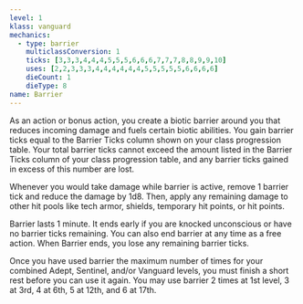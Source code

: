 ```yaml
---
level: 1
klass: vanguard
mechanics:
  - type: barrier
    multiclassConversion: 1
    ticks: [3,3,3,4,4,4,5,5,5,6,6,6,7,7,7,8,8,9,9,10]
    uses: [2,2,3,3,3,4,4,4,4,4,4,5,5,5,5,5,6,6,6,6]
    dieCount: 1
    dieType: 8
name: Barrier
---
```

As an action or bonus action, you create a biotic barrier around you that reduces incoming damage and fuels certain
biotic abilities. You gain barrier ticks equal to the Barrier Ticks column shown on your class progression table. Your total
barrier ticks cannot exceed the amount listed in the Barrier Ticks column of your class progression table, and any barrier
ticks gained in excess of this number are lost.

Whenever you would take damage while barrier is active, remove 1 barrier tick and reduce the damage by 1d8. Then, apply
any remaining damage to other hit pools like tech armor, shields, temporary hit points, or hit points.

Barrier lasts 1 minute. It ends early if you are knocked unconscious or have no barrier ticks remaining.
You can also end barrier at any time as a free action. When Barrier ends, you lose any remaining barrier ticks.

Once you have used barrier the maximum number of times for your combined Adept, Sentinel, and/or Vanguard levels,
you must finish a short rest before you can use it again. You may use barrier 2 times at 1st level, 3 at 3rd, 4 at 6th,
5 at 12th, and 6 at 17th.
